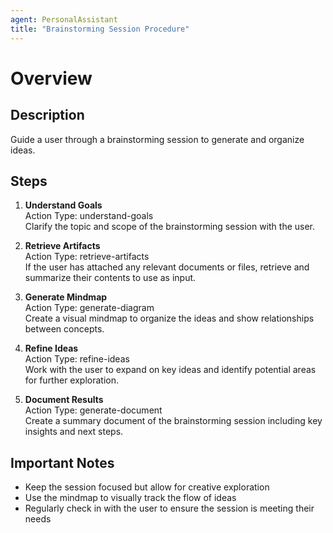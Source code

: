 ```yaml
---
agent: PersonalAssistant
title: "Brainstorming Session Procedure"
---
```


# Overview

## Description
Guide a user through a brainstorming session to generate and organize ideas.

## Steps
1. **Understand Goals**  
   Action Type: understand-goals  
   Clarify the topic and scope of the brainstorming session with the user.

2. **Retrieve Artifacts**  
   Action Type: retrieve-artifacts  
   If the user has attached any relevant documents or files, retrieve and summarize their contents to use as input.

3. **Generate Mindmap**  
   Action Type: generate-diagram  
   Create a visual mindmap to organize the ideas and show relationships between concepts.

4. **Refine Ideas**  
   Action Type: refine-ideas  
   Work with the user to expand on key ideas and identify potential areas for further exploration.

5. **Document Results**  
   Action Type: generate-document  
   Create a summary document of the brainstorming session including key insights and next steps.

## Important Notes
- Keep the session focused but allow for creative exploration
- Use the mindmap to visually track the flow of ideas
- Regularly check in with the user to ensure the session is meeting their needs
